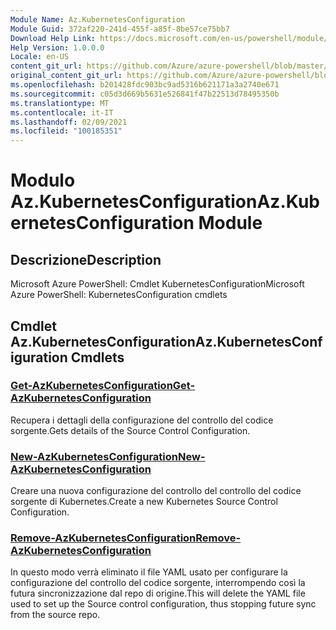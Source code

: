 ```yaml
---
Module Name: Az.KubernetesConfiguration
Module Guid: 372af220-241d-455f-a85f-8be57ce75bb7
Download Help Link: https://docs.microsoft.com/en-us/powershell/module/az.kubernetesconfiguration
Help Version: 1.0.0.0
Locale: en-US
content_git_url: https://github.com/Azure/azure-powershell/blob/master/src/KubernetesConfiguration/help/Az.KubernetesConfiguration.md
original_content_git_url: https://github.com/Azure/azure-powershell/blob/master/src/KubernetesConfiguration/help/Az.KubernetesConfiguration.md
ms.openlocfilehash: b201428fdc903bc9ad5316b621171a3a2740e671
ms.sourcegitcommit: c05d3d669b5631e526841f47b22513d78495350b
ms.translationtype: MT
ms.contentlocale: it-IT
ms.lasthandoff: 02/09/2021
ms.locfileid: "100185351"
---
```

# <span data-ttu-id="58d0f-101">Modulo Az.KubernetesConfiguration</span><span class="sxs-lookup"><span data-stu-id="58d0f-101">Az.KubernetesConfiguration Module</span></span>
## <span data-ttu-id="58d0f-102">Descrizione</span><span class="sxs-lookup"><span data-stu-id="58d0f-102">Description</span></span>
<span data-ttu-id="58d0f-103">Microsoft Azure PowerShell: Cmdlet KubernetesConfiguration</span><span class="sxs-lookup"><span data-stu-id="58d0f-103">Microsoft Azure PowerShell: KubernetesConfiguration cmdlets</span></span>

## <span data-ttu-id="58d0f-104">Cmdlet Az.KubernetesConfiguration</span><span class="sxs-lookup"><span data-stu-id="58d0f-104">Az.KubernetesConfiguration Cmdlets</span></span>
### [<span data-ttu-id="58d0f-105">Get-AzKubernetesConfiguration</span><span class="sxs-lookup"><span data-stu-id="58d0f-105">Get-AzKubernetesConfiguration</span></span>](Get-AzKubernetesConfiguration.md)
<span data-ttu-id="58d0f-106">Recupera i dettagli della configurazione del controllo del codice sorgente.</span><span class="sxs-lookup"><span data-stu-id="58d0f-106">Gets details of the Source Control Configuration.</span></span>

### [<span data-ttu-id="58d0f-107">New-AzKubernetesConfiguration</span><span class="sxs-lookup"><span data-stu-id="58d0f-107">New-AzKubernetesConfiguration</span></span>](New-AzKubernetesConfiguration.md)
<span data-ttu-id="58d0f-108">Creare una nuova configurazione del controllo del controllo del codice sorgente di Kubernetes.</span><span class="sxs-lookup"><span data-stu-id="58d0f-108">Create a new Kubernetes Source Control Configuration.</span></span>

### [<span data-ttu-id="58d0f-109">Remove-AzKubernetesConfiguration</span><span class="sxs-lookup"><span data-stu-id="58d0f-109">Remove-AzKubernetesConfiguration</span></span>](Remove-AzKubernetesConfiguration.md)
<span data-ttu-id="58d0f-110">In questo modo verrà eliminato il file YAML usato per configurare la configurazione del controllo del codice sorgente, interrompendo così la futura sincronizzazione dal repo di origine.</span><span class="sxs-lookup"><span data-stu-id="58d0f-110">This will delete the YAML file used to set up the Source control configuration, thus stopping future sync from the source repo.</span></span>

